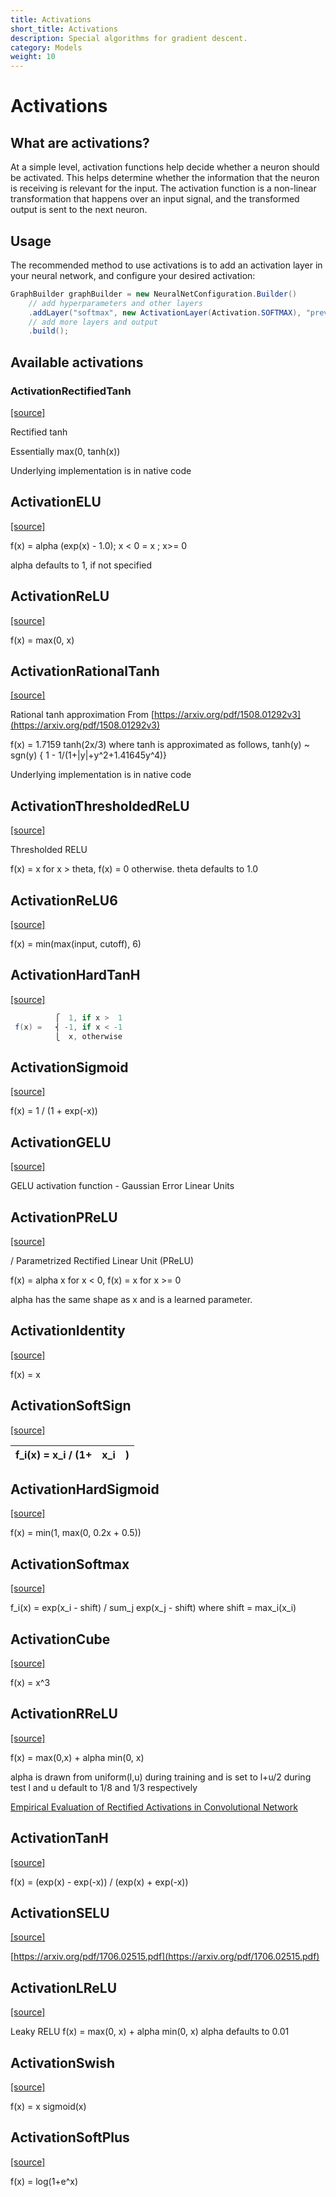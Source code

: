 ```yaml
---
title: Activations
short_title: Activations
description: Special algorithms for gradient descent.
category: Models
weight: 10
---
```


# Activations

## What are activations?

At a simple level, activation functions help decide whether a neuron should be activated. This helps determine whether the information that the neuron is receiving is relevant for the input. The activation function is a non-linear transformation that happens over an input signal, and the transformed output is sent to the next neuron.

## Usage

The recommended method to use activations is to add an activation layer in your neural network, and configure your desired activation:

```java
GraphBuilder graphBuilder = new NeuralNetConfiguration.Builder()
    // add hyperparameters and other layers
    .addLayer("softmax", new ActivationLayer(Activation.SOFTMAX), "previous_input")
    // add more layers and output
    .build();
```

## Available activations

### ActivationRectifiedTanh

[\[source\]](https://github.com/eclipse/deeplearning4j/tree/master/nd4j/nd4j-backends/nd4j-api-parent/nd4j-api/src/main/java/org/nd4j/linalg/activations/impl//ActivationRectifiedTanh.java)

Rectified tanh

Essentially max\(0, tanh\(x\)\)

Underlying implementation is in native code

## ActivationELU

[\[source\]](https://github.com/eclipse/deeplearning4j/tree/master/nd4j/nd4j-backends/nd4j-api-parent/nd4j-api/src/main/java/org/nd4j/linalg/activations/impl//ActivationELU.java)

f\(x\) = alpha \(exp\(x\) - 1.0\); x &lt; 0 = x ; x&gt;= 0

alpha defaults to 1, if not specified

## ActivationReLU

[\[source\]](https://github.com/eclipse/deeplearning4j/tree/master/nd4j/nd4j-backends/nd4j-api-parent/nd4j-api/src/main/java/org/nd4j/linalg/activations/impl//ActivationReLU.java)

f\(x\) = max\(0, x\)

## ActivationRationalTanh

[\[source\]](https://github.com/eclipse/deeplearning4j/tree/master/nd4j/nd4j-backends/nd4j-api-parent/nd4j-api/src/main/java/org/nd4j/linalg/activations/impl//ActivationRationalTanh.java)

Rational tanh approximation From [https://arxiv.org/pdf/1508.01292v3](https://arxiv.org/pdf/1508.01292v3)

f\(x\) = 1.7159 tanh\(2x/3\) where tanh is approximated as follows, tanh\(y\) ~ sgn\(y\) { 1 - 1/\(1+\|y\|+y^2+1.41645y^4\)}

Underlying implementation is in native code

## ActivationThresholdedReLU

[\[source\]](https://github.com/eclipse/deeplearning4j/tree/master/nd4j/nd4j-backends/nd4j-api-parent/nd4j-api/src/main/java/org/nd4j/linalg/activations/impl//ActivationThresholdedReLU.java)

Thresholded RELU

f\(x\) = x for x &gt; theta, f\(x\) = 0 otherwise. theta defaults to 1.0

## ActivationReLU6

[\[source\]](https://github.com/eclipse/deeplearning4j/tree/master/nd4j/nd4j-backends/nd4j-api-parent/nd4j-api/src/main/java/org/nd4j/linalg/activations/impl//ActivationReLU6.java)

f\(x\) = min\(max\(input, cutoff\), 6\)

## ActivationHardTanH

[\[source\]](https://github.com/eclipse/deeplearning4j/tree/master/nd4j/nd4j-backends/nd4j-api-parent/nd4j-api/src/main/java/org/nd4j/linalg/activations/impl//ActivationHardTanH.java)

```java
          ⎧  1, if x >  1
 f(x) =   ⎨ -1, if x < -1
          ⎩  x, otherwise
```

## ActivationSigmoid

[\[source\]](https://github.com/eclipse/deeplearning4j/tree/master/nd4j/nd4j-backends/nd4j-api-parent/nd4j-api/src/main/java/org/nd4j/linalg/activations/impl//ActivationSigmoid.java)

f\(x\) = 1 / \(1 + exp\(-x\)\)

## ActivationGELU

[\[source\]](https://github.com/eclipse/deeplearning4j/tree/master/nd4j/nd4j-backends/nd4j-api-parent/nd4j-api/src/main/java/org/nd4j/linalg/activations/impl//ActivationGELU.java)

GELU activation function - Gaussian Error Linear Units

## ActivationPReLU

[\[source\]](https://github.com/eclipse/deeplearning4j/tree/master/nd4j/nd4j-backends/nd4j-api-parent/nd4j-api/src/main/java/org/nd4j/linalg/activations/impl//ActivationPReLU.java)

/ Parametrized Rectified Linear Unit \(PReLU\)

f\(x\) = alpha x for x &lt; 0, f\(x\) = x for x &gt;= 0

alpha has the same shape as x and is a learned parameter.

## ActivationIdentity

[\[source\]](https://github.com/eclipse/deeplearning4j/tree/master/nd4j/nd4j-backends/nd4j-api-parent/nd4j-api/src/main/java/org/nd4j/linalg/activations/impl//ActivationIdentity.java)

f\(x\) = x

## ActivationSoftSign

[\[source\]](https://github.com/eclipse/deeplearning4j/tree/master/nd4j/nd4j-backends/nd4j-api-parent/nd4j-api/src/main/java/org/nd4j/linalg/activations/impl//ActivationSoftSign.java)

| f\_i\(x\) = x\_i / \(1+ | x\_i | \) |
| :--- | :--- | :--- |


## ActivationHardSigmoid

[\[source\]](https://github.com/eclipse/deeplearning4j/tree/master/nd4j/nd4j-backends/nd4j-api-parent/nd4j-api/src/main/java/org/nd4j/linalg/activations/impl//ActivationHardSigmoid.java)

f\(x\) = min\(1, max\(0, 0.2x + 0.5\)\)

## ActivationSoftmax

[\[source\]](https://github.com/eclipse/deeplearning4j/tree/master/nd4j/nd4j-backends/nd4j-api-parent/nd4j-api/src/main/java/org/nd4j/linalg/activations/impl//ActivationSoftmax.java)

f\_i\(x\) = exp\(x\_i - shift\) / sum\_j exp\(x\_j - shift\) where shift = max\_i\(x\_i\)

## ActivationCube

[\[source\]](https://github.com/eclipse/deeplearning4j/tree/master/nd4j/nd4j-backends/nd4j-api-parent/nd4j-api/src/main/java/org/nd4j/linalg/activations/impl//ActivationCube.java)

f\(x\) = x^3

## ActivationRReLU

[\[source\]](https://github.com/eclipse/deeplearning4j/tree/master/nd4j/nd4j-backends/nd4j-api-parent/nd4j-api/src/main/java/org/nd4j/linalg/activations/impl//ActivationRReLU.java)

f\(x\) = max\(0,x\) + alpha min\(0, x\)

alpha is drawn from uniform\(l,u\) during training and is set to l+u/2 during test l and u default to 1/8 and 1/3 respectively

[Empirical Evaluation of Rectified Activations in Convolutional Network](https://arxiv.org/abs/1505.00853)

## ActivationTanH

[\[source\]](https://github.com/eclipse/deeplearning4j/tree/master/nd4j/nd4j-backends/nd4j-api-parent/nd4j-api/src/main/java/org/nd4j/linalg/activations/impl//ActivationTanH.java)

f\(x\) = \(exp\(x\) - exp\(-x\)\) / \(exp\(x\) + exp\(-x\)\)

## ActivationSELU

[\[source\]](https://github.com/eclipse/deeplearning4j/tree/master/nd4j/nd4j-backends/nd4j-api-parent/nd4j-api/src/main/java/org/nd4j/linalg/activations/impl//ActivationSELU.java)

[https://arxiv.org/pdf/1706.02515.pdf](https://arxiv.org/pdf/1706.02515.pdf)

## ActivationLReLU

[\[source\]](https://github.com/eclipse/deeplearning4j/tree/master/nd4j/nd4j-backends/nd4j-api-parent/nd4j-api/src/main/java/org/nd4j/linalg/activations/impl//ActivationLReLU.java)

Leaky RELU f\(x\) = max\(0, x\) + alpha min\(0, x\) alpha defaults to 0.01

## ActivationSwish

[\[source\]](https://github.com/eclipse/deeplearning4j/tree/master/nd4j/nd4j-backends/nd4j-api-parent/nd4j-api/src/main/java/org/nd4j/linalg/activations/impl//ActivationSwish.java)

f\(x\) = x sigmoid\(x\)

## ActivationSoftPlus

[\[source\]](https://github.com/eclipse/deeplearning4j/tree/master/nd4j/nd4j-backends/nd4j-api-parent/nd4j-api/src/main/java/org/nd4j/linalg/activations/impl//ActivationSoftPlus.java)

f\(x\) = log\(1+e^x\)

